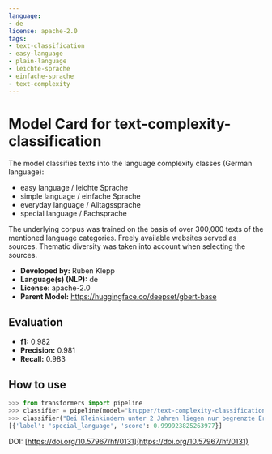```yaml
---
language:
- de
license: apache-2.0
tags:
- text-classification
- easy-language
- plain-language
- leichte-sprache
- einfache-sprache
- text-complexity
---
```



# Model Card for text-complexity-classification

The model classifies texts into the language complexity classes (German language):
- easy language / leichte Sprache
- simple language / einfache Sprache
- everyday language / Alltagssprache
- special language / Fachsprache

The underlying corpus was trained on the basis of over 300,000 texts of the mentioned language categories. Freely available websites served as sources. Thematic diversity was taken into account when selecting the sources.


- **Developed by:** Ruben Klepp
- **Language(s) (NLP):** de
- **License:** apache-2.0
- **Parent Model:** https://huggingface.co/deepset/gbert-base

## Evaluation
- **f1:** 0.982
- **Precision:** 0.981
- **Recall:** 0.983

## How to use
```python
>>> from transformers import pipeline
>>> classifier = pipeline(model="krupper/text-complexity-classification")
>>> classifier("Bei Kleinkindern unter 2 Jahren liegen nur begrenzte Erfahrungen zur Pharmakokinetik vor.")
[{'label': 'special_language', 'score': 0.999923825263977}]
```

DOI: [https://doi.org/10.57967/hf/0131](https://doi.org/10.57967/hf/0131)